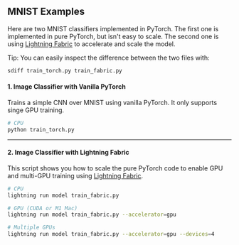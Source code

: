 ## MNIST Examples

Here are two MNIST classifiers implemented in PyTorch.
The first one is implemented in pure PyTorch, but isn't easy to scale.
The second one is using [Lightning Fabric](https://lightning.ai/docs/fabric) to accelerate and scale the model.

Tip: You can easily inspect the difference between the two files with:

```bash
sdiff train_torch.py train_fabric.py
```

#### 1. Image Classifier with Vanilla PyTorch

Trains a simple CNN over MNIST using vanilla PyTorch. It only supports singe GPU training.

```bash
# CPU
python train_torch.py
```

______________________________________________________________________

#### 2. Image Classifier with Lightning Fabric

This script shows you how to scale the pure PyTorch code to enable GPU and multi-GPU training using [Lightning Fabric](https://lightning.ai/docs/fabric).

```bash
# CPU
lightning run model train_fabric.py

# GPU (CUDA or M1 Mac)
lightning run model train_fabric.py --accelerator=gpu

# Multiple GPUs
lightning run model train_fabric.py --accelerator=gpu --devices=4
```
